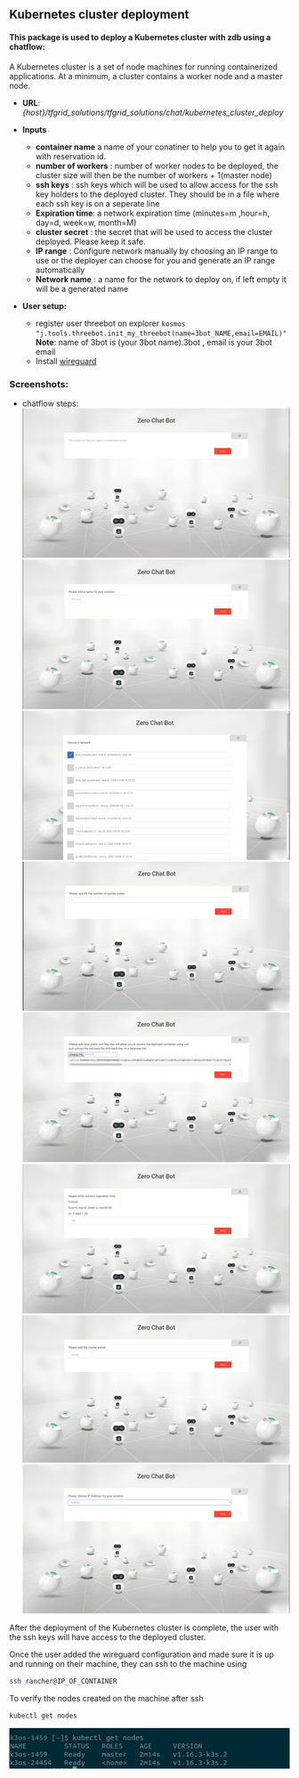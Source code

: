 ## Kubernetes cluster deployment

#### This package is used to deploy a Kubernetes cluster with zdb using a chatflow:
A Kubernetes cluster is a set of node machines for running containerized applications. At a minimum, a cluster contains a worker node and a master node.

* **URL**: *{host}/tfgrid_solutions/tfgrid_solutions/chat/kubernetes_cluster_deploy*
* **Inputs**
   - **container name** a name of your conatiner to help you to get it again with reservation id.
   - **number of workers** : number of worker nodes to be deployed, the cluster size will then be the number of workers + 1(master node)
   - **ssh keys** : ssh keys which will be used to allow access for the ssh key holders to the deployed cluster. They should be in a file where each ssh key is on a seperate line
   - **Expiration time**: a network expiration time (minutes=m ,hour=h, day=d, week=w, month=M)
   - **cluster secret** : the secret that will be used to access the cluster deployed. Please keep it safe.
   - **IP range** : Configure network manually by choosing an IP range to use or the deployer can choose for you and generate an IP range automatically
    - **Network name** : a name for the network to deploy on,  if left empty it will be a generated name

* **User setup:**
    - register user threebot on explorer `kosmos "j.tools.threebot.init_my_threebot(name=3bot_NAME,email=EMAIL)"` **Note**: name of 3bot is (your 3bot name).3bot , email is your 3bot email
    - Install [wireguard](https://www.wireguard.com/install/)


### Screenshots:
  * chatflow steps:
  ![Step1](k8s1.png)
  ![Step2](k8s2.png)
  ![Step3](k8s3.png)
  ![Step4](k8s4.png)
  ![Step5](k8s5.png)
  ![Step6](k8s6.png)
  ![Step7](k8s7.png)
  ![Step8](k8s8.png)

After the deployment of the Kubernetes cluster is complete, the user with the ssh keys will have access to the deployed cluster.

Once the user added the wireguard configuration and made sure it is up and running on their machine, they can ssh to the machine using
```bash
ssh rancher@IP_OF_CONTAINER
```
To verify the nodes created on the machine after ssh
```bash
kubectl get nodes
```
![](nodes.png)
